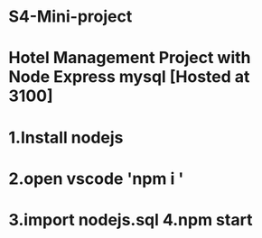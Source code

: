 # S4-Mini-project
# Hotel Management Project with Node Express mysql [Hosted at 3100] 
# 1.Install nodejs 
# 2.open vscode 'npm i ' 
# 3.import nodejs.sql 4.npm start
